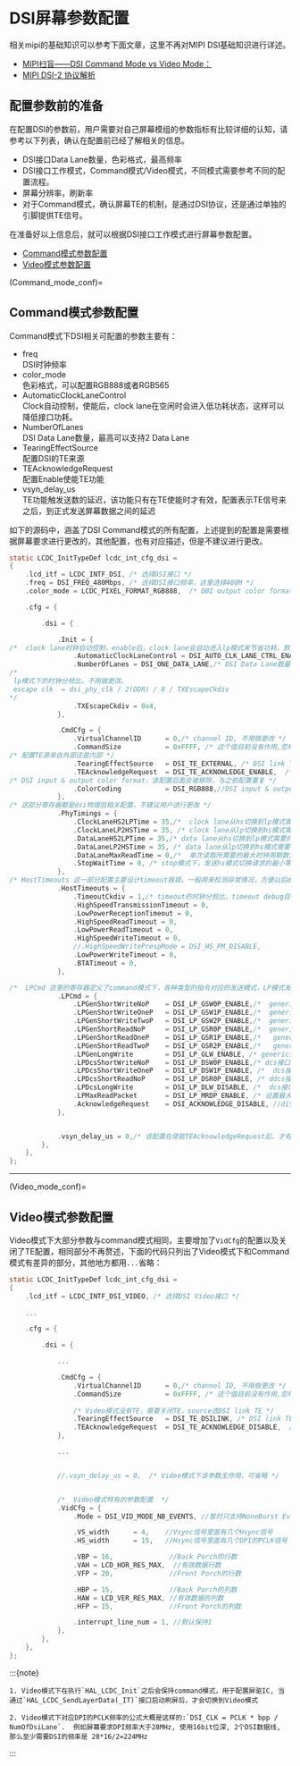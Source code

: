 # DSI屏幕参数配置

相关mipi的基础知识可以参考下面文章，这里不再对MIPI DSI基础知识进行详述。
- [MIPI扫盲——DSI Command Mode vs Video Mode：](https://blog.csdn.net/justlxy/article/details/115453751)
- [MIPI DSI-2 协议解析](https://blog.csdn.net/sinat_43629962/article/details/122998924)

## 配置参数前的准备
在配置DSI的参数前，用户需要对自己屏幕模组的参数指标有比较详细的认知，请参考以下列表，确认在配置前已经了解相关的信息。
- DSI接口Data Lane数量，色彩格式，最高频率
- DSI接口工作模式，Command模式/Video模式，不同模式需要参考不同的配置流程。
- 屏幕分辨率，刷新率
- 对于Command模式，确认屏幕TE的机制，是通过DSI协议，还是通过单独的引脚提供TE信号。  

在准备好以上信息后，就可以根据DSI接口工作模式进行屏幕参数配置。
- [Command模式参数配置](#Command_mode_conf)
- [Video模式参数配置](#Video_mode_conf)


(Command_mode_conf)=
## Command模式参数配置
Command模式下DSI相关可配置的参数主要有：
- freq  
DSI时钟频率
- color_mode  
色彩格式，可以配置RGB888或者RGB565
- AutomaticClockLaneControl  
Clock自动控制，使能后，clock lane在空闲时会进入低功耗状态，这样可以降低接口功耗。
- NumberOfLanes  
DSI Data Lane数量，最高可以支持2 Data Lane
- TearingEffectSource  
配置DSI的TE来源
- TEAcknowledgeRequest  
配置Enable使能TE功能
- vsyn_delay_us  
TE功能触发送数的延迟，该功能只有在TE使能时才有效，配置表示TE信号来之后，到正式发送屏幕数据之间的延迟

如下的源码中，涵盖了DSI Command模式的所有配置，上述提到的配置是需要根据屏幕要求进行更改的，其他配置，也有对应描述，但是不建议进行更改。
```c
static LCDC_InitTypeDef lcdc_int_cfg_dsi =
{
    .lcd_itf = LCDC_INTF_DSI, /* 选择DSI接口 */
    .freq = DSI_FREQ_480Mbps, /* 选择DSI接口频率，这里选择480M */
    .color_mode = LCDC_PIXEL_FORMAT_RGB888,  /* DBI output color format,   should match with .cfg.dsi.CmdCfg.ColorCoding */

    .cfg = {

        .dsi = {

            .Init = {
/*  clock lane时钟自动控制，enable后，clock lane会自动进入lp模式来节省功耗，默认关闭，如果需要控制接口功耗，再打开。*/
                .AutomaticClockLaneControl = DSI_AUTO_CLK_LANE_CTRL_ENABLE,
                .NumberOfLanes = DSI_ONE_DATA_LANE,/* DSI Data Lane数量 */
/*
 lp模式下的时钟分频比，不用做更改。
 escape clk  = dsi_phy_clk / 2(DDR) / 8 / TXEscapeCkdiv
*/                
                .TXEscapeCkdiv = 0x4,
            },

            .CmdCfg = {
                .VirtualChannelID      = 0,/* channel ID, 不用做更改 */
                .CommandSize           = 0xFFFF, /* 这个值目前没有作用,忽略 */
/* 配置TE源来自外部还是内部 */                
                .TearingEffectSource   = DSI_TE_EXTERNAL, /* DSI link TE */
                .TEAcknowledgeRequest  = DSI_TE_ACKNOWLEDGE_ENABLE,  /* Enable TE */
/* DSI input & output color format，该配置后面会被移除，与之前配置重复 */
                .ColorCoding           = DSI_RGB888,//DSI input & output color format
            },
/* 这部分寄存器都是dsi物理层相关配置，不建议用户进行更改 */
            .PhyTimings = {
                .ClockLaneHS2LPTime = 35,/*  clock lane从hs切换到lp模式需要的时钟周期 */
                .ClockLaneLP2HSTime = 35, /* clock lane从lp切换到hs模式需要的时钟周期 */
                .DataLaneHS2LPTime = 35,/* data lane从hs切换到lp模式需要的时钟周期 */
                .DataLaneLP2HSTime = 35, /* data lane从lp切换到hs模式需要的时钟周期 */
                .DataLaneMaxReadTime = 0,/*  单次读取所需要的最大时钟周期数，因为现有使用状况下，读取不会发生在发数的阶段，所以该值没有被使用。 */
                .StopWaitTime = 0, /* stop模式下，发送hs模式切换请求的最小等待时间 */
            },
/* HostTimeouts 这一部分配置主要设计timeout报错，一般用来检测异常情况，方便以后debug，用户不需要修改 */
            .HostTimeouts = {
                .TimeoutCkdiv = 1,/* timeout的时钟分频比，timeout debug目前没有打开，没有生效 */
                .HighSpeedTransmissionTimeout = 0,
                .LowPowerReceptionTimeout = 0,
                .HighSpeedReadTimeout = 0,
                .LowPowerReadTimeout = 0,
                .HighSpeedWriteTimeout = 0,
                //.HighSpeedWritePrespMode = DSI_HS_PM_DISABLE,
                .LowPowerWriteTimeout = 0,
                .BTATimeout = 0,
            },

/*  LPCmd 这里的寄存器定义了command模式下，各种类型的指令对应的发送模式，LP模式发送速度慢，但是可以被逻分抓到，高速模式发送速度快，但常用仪器无法检测。这里建议对于generic接口的command，设置为低速即可，对于dcs的指令，除了longwrite，其他均可以设置为低速，这样便于通过逻分查看波形。这部分允许用户更改，但不太建议改动。*/
            .LPCmd = {
                .LPGenShortWriteNoP    = DSI_LP_GSW0P_ENABLE,/*  generic接口shortwrite指令无参数发送模式，enable为低速，disable为高速 */
                .LPGenShortWriteOneP   = DSI_LP_GSW1P_ENABLE,/*  generic接口shortwrite指令单参数发送模式，enable为低速，disable为高速 */
                .LPGenShortWriteTwoP   = DSI_LP_GSW2P_ENABLE,/*  generic接口shortwrite指令双参数发送模式，enable为低速，disable为高速 */
                .LPGenShortReadNoP     = DSI_LP_GSR0P_ENABLE,/*  generic接口shortread指令无参数发送模式，enable为低速，disable为高速 */
                .LPGenShortReadOneP    = DSI_LP_GSR1P_ENABLE,/*   generic接口shortread指令单参数发送模式，enable为低速，disable为高速 */
                .LPGenShortReadTwoP    = DSI_LP_GSR2P_ENABLE,/*   generic接口shortread指令双参数发送模式，enable为低速，disable为高速 */
                .LPGenLongWrite        = DSI_LP_GLW_ENABLE, /* generic接口longwrite指令发送模式，enable为低速，disable为高速 */
                .LPDcsShortWriteNoP    = DSI_LP_DSW0P_ENABLE,/* dcs接口shortwrite指令无参数发送模式，enable为低速，disable为高速 */
                .LPDcsShortWriteOneP   = DSI_LP_DSW1P_ENABLE, /*  dcs接口shortwrite指令单参数发送模式，enable为低速，disable为高速 */
                .LPDcsShortReadNoP     = DSI_LP_DSR0P_ENABLE, /* ddcs接口shortread指令无参数发送模式，enable为低速，disable为高速 */
                .LPDcsLongWrite        = DSI_LP_DLW_DISABLE, /*  dcs接口longwrite指令单参数发送模式，enable为低速，disable为高速 */
                .LPMaxReadPacket       = DSI_LP_MRDP_ENABLE, /* 设置最大读取包尺寸指令模式发送模式，enable为低速，disable为高速*/
                .AcknowledgeRequest    = DSI_ACKNOWLEDGE_DISABLE, //disable LCD error reports 使能后允许屏幕端发送应答包，主要用于debug，一般场景下disable即可。
            },


            .vsyn_delay_us = 0,/* 该配置在使能TEAcknowledgeRequest后，才有意义，用于配置TE信号高电平延时多少us后，再给屏送数 */
        },
    },
};
```

---

(Video_mode_conf)=

## Video模式参数配置

Video模式下大部分参数与command模式相同，主要增加了`VidCfg`的配置以及关闭了TE配置，相同部分不再赘述，下面的代码只列出了Video模式下和Command模式有差异的部分，其他地方都用`...`省略：

```c
static LCDC_InitTypeDef lcdc_int_cfg_dsi =
{
    .lcd_itf = LCDC_INTF_DSI_VIDEO, /* 选择DSI Video接口 */
    
    ...

    .cfg = {

        .dsi = {

            ...

            .CmdCfg = {
                .VirtualChannelID      = 0,/* channel ID, 不用做更改 */
                .CommandSize           = 0xFFFF, /* 这个值目前没有作用,忽略 */
                
                /* Video模式没有TE，需要关闭TE，source选DSI link TE */                
                .TearingEffectSource   = DSI_TE_DSILINK, /* DSI link TE */
                .TEAcknowledgeRequest  = DSI_TE_ACKNOWLEDGE_DISABLE,  /* 关闭 TE */
            },

            ...


            //.vsyn_delay_us = 0,  /* Video模式下该参数无作用，可省略 */


            /*  Video模式特有的参数配置  */
            .VidCfg = {
                .Mode = DSI_VID_MODE_NB_EVENTS, //暂时只支持NoneBurst Event 模式

                .VS_width      = 4,    //Vsync信号里面有几个Hsync信号
                .HS_width      = 15,   //Hsync信号里面有几个DPI的PCLK信号

                .VBP = 16,              //Back Porch的行数
                .VAH = LCD_HOR_RES_MAX,  //有效数据行数
                .VFP = 20,              //Front Porch的行数

                .HBP = 15,              //Back Porch的列数
                .HAW = LCD_VER_RES_MAX, //有效数据的列数
                .HFP = 15,              //Front Porch的列数

                .interrupt_line_num = 1, //默认保持1
            },
        },
    },
};
```

:::{note}

    1. Video模式下在执行`HAL_LCDC_Init`之后会保持command模式，用于配置屏驱IC, 当通过`HAL_LCDC_SendLayerData(_IT)`接口启动刷屏后，才会切换到Video模式

    2. Video模式下对应DPI的PCLK频率的公式大概是这样的:`DSI_CLK = PCLK * bpp / NumOfDsiLane`.  例如屏幕要求DPI频率大于28MHz, 使用16bit位深, 2个DSI数据线, 那么至少需要DSI的频率是 28*16/2=224MHz

:::